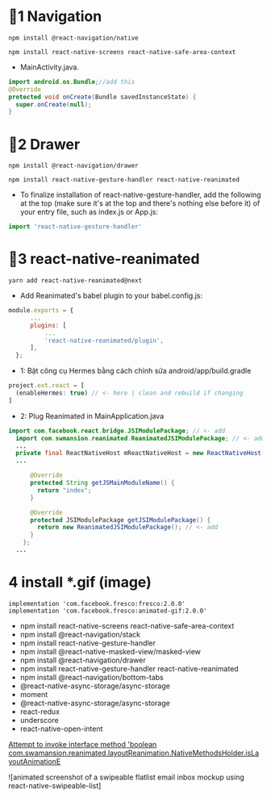 # 🚀1 Navigation

```
npm install @react-navigation/native
```

```
npm install react-native-screens react-native-safe-area-context
```

- MainActivity.java.

```java
import android.os.Bundle;//add this
@Override
protected void onCreate(Bundle savedInstanceState) {
  super.onCreate(null);
}
```

# 🚀2 Drawer

```
npm install @react-navigation/drawer
```

```
npm install react-native-gesture-handler react-native-reanimated
```

- To finalize installation of react-native-gesture-handler, add the following at the top (make sure it's at the top and there's nothing else before it) of your entry file, such as index.js or App.js:

```js
import 'react-native-gesture-handler'
```

# 🚀3 react-native-reanimated

```
yarn add react-native-reanimated@next
```

- Add Reanimated's babel plugin to your babel.config.js:

```js
module.exports = {
      ...
      plugins: [
          ...
          'react-native-reanimated/plugin',
      ],
  };
```

- 1: Bật công cụ Hermes bằng cách chỉnh sửa android/app/build.gradle

```js
project.ext.react = [
  (enableHermes: true) // <- here | clean and rebuild if changing
]
```

- 2: Plug Reanimated in MainApplication.java

```java
import com.facebook.react.bridge.JSIModulePackage; // <- add
  import com.swmansion.reanimated.ReanimatedJSIModulePackage; // <- add
  ...
  private final ReactNativeHost mReactNativeHost = new ReactNativeHost(this) {
  ...

      @Override
      protected String getJSMainModuleName() {
        return "index";
      }

      @Override
      protected JSIModulePackage getJSIModulePackage() {
        return new ReanimatedJSIModulePackage(); // <- add
      }
    };
  ...
```

# 4 install \*.gif (image)

```gradlew
implementation 'com.facebook.fresco:fresco:2.0.0'
implementation 'com.facebook.fresco:animated-gif:2.0.0'
```

- npm install react-native-screens react-native-safe-area-context
- npm install @react-navigation/stack
- npm install react-native-gesture-handler
- npm install @react-native-masked-view/masked-view
- npm install @react-navigation/drawer
- npm install react-native-gesture-handler react-native-reanimated
- npm install @react-navigation/bottom-tabs
- @react-native-async-storage/async-storage
- moment
- @react-native-async-storage/async-storage
- react-redux
- underscore
- react-native-open-intent

[Attempt to invoke interface method 'boolean com.swamansion.reanimated.layoutReanimation.NativeMethodsHolder.isLayoutAnimationE]()

![animated screenshot of a swipeable flatlist email inbox mockup using react-native-swipeable-list] 